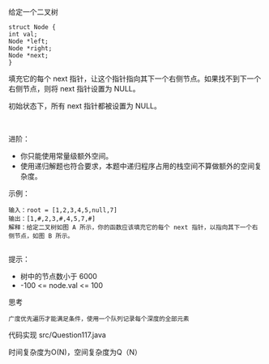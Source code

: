 给定一个二叉树

    struct Node {
    int val;
    Node *left;
    Node *right;
    Node *next;
    }
填充它的每个 next 指针，让这个指针指向其下一个右侧节点。如果找不到下一个右侧节点，则将 next 指针设置为 NULL。

初始状态下，所有 next 指针都被设置为 NULL。

 

进阶：

- 你只能使用常量级额外空间。
- 使用递归解题也符合要求，本题中递归程序占用的栈空间不算做额外的空间复杂度。
 

示例：



    输入：root = [1,2,3,4,5,null,7]
    输出：[1,#,2,3,#,4,5,7,#]
    解释：给定二叉树如图 A 所示，你的函数应该填充它的每个 next 指针，以指向其下一个右侧节点，如图 B 所示。
     

提示：

- 树中的节点数小于 6000
- -100 <= node.val <= 100

思考

    广度优先遍历才能满足条件，使用一个队列记录每个深度的全部元素

代码实现 src/Question117.java

时间复杂度为O(N)，空间复杂度为Q（N）
